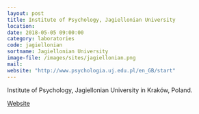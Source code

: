 ```yaml
---
layout: post
title: Institute of Psychology, Jagiellonian University
location:
date: 2018-05-05 09:00:00
category: laboratories
code: jagiellonian
sortname: Jagiellonian University
image-file: /images/sites/jagiellonian.png
mail:
website: "http://www.psychologia.uj.edu.pl/en_GB/start"
---
```

Institute of Psychology, Jagiellonian University in Kraków, Poland.

[Website](http://www.psychologia.uj.edu.pl/en_GB/start)
